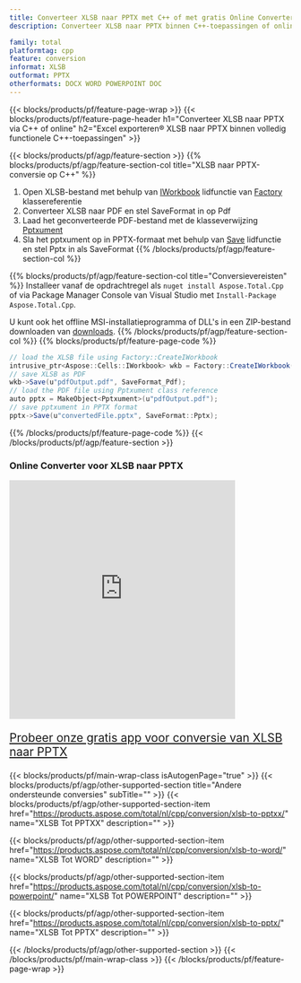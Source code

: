 ```yaml
---
title: Converteer XLSB naar PPTX met C++ of met gratis Online Converter
description: Converteer XLSB naar PPTX binnen C++-toepassingen of online. Test snel de gratis CSV naar DOC online converter voordat u de code integreert.

family: total
platformtag: cpp
feature: conversion
informat: XLSB
outformat: PPTX
otherformats: DOCX WORD POWERPOINT DOC
---
```

{{< blocks/products/pf/feature-page-wrap >}}
{{< blocks/products/pf/feature-page-header h1="Converteer XLSB naar PPTX via C++ of online" h2="Excel exporteren&reg; XLSB naar PPTX binnen volledig functionele C++-toepassingen" >}}

{{< blocks/products/pf/agp/feature-section >}}
{{% blocks/products/pf/agp/feature-section-col title="XLSB naar PPTX-conversie op C++" %}}
1. Open XLSB-bestand met behulp van [IWorkbook](https://reference.aspose.com/cells/cpp/class/aspose.cells.i_workbook) lidfunctie van [Factory](https://reference.aspose.com/cells/cpp/class/aspose.cells.factory) klassereferentie
2. Converteer XLSB naar PDF en stel SaveFormat in op Pdf
3. Laad het geconverteerde PDF-bestand met de klasseverwijzing [Pptxument](https://reference.aspose.com/pdf/cpp/class/aspose.pdf.pptxument)
4. Sla het pptxument op in PPTX-formaat met behulp van [Save](https://reference.aspose.com/pdf/cpp/class/aspose.pdf.pptxument#a6383c010776212483f51cc41235924db) lidfunctie en stel Pptx in als SaveFormat
{{% /blocks/products/pf/agp/feature-section-col %}}

{{% blocks/products/pf/agp/feature-section-col title="Conversievereisten" %}}
Installeer vanaf de opdrachtregel als ```nuget install Aspose.Total.Cpp``` of via Package Manager Console van Visual Studio met ```Install-Package Aspose.Total.Cpp```.

U kunt ook het offline MSI-installatieprogramma of DLL's in een ZIP-bestand downloaden van [downloads](https://releases.aspose.com/total/cpp).
{{% /blocks/products/pf/agp/feature-section-col %}}
{{% blocks/products/pf/feature-page-code %}}
```cs
// load the XLSB file using Factory::CreateIWorkbook
intrusive_ptr<Aspose::Cells::IWorkbook> wkb = Factory::CreateIWorkbook(u"sourceFile.xlsb");
// save XLSB as PDF
wkb->Save(u"pdfOutput.pdf", SaveFormat_Pdf);
// load the PDF file using Pptxument class reference
auto pptx = MakeObject<Pptxument>(u"pdfOutput.pdf");
// save pptxument in PPTX format
pptx->Save(u"convertedFile.pptx", SaveFormat::Pptx);
```

{{% /blocks/products/pf/feature-page-code %}}
{{< /blocks/products/pf/agp/feature-section >}}
<div class="container-fluid agp-content bg-white aboutfile box-1 vh100 section nopbtm">
<div class=container>
<div class=row>
<div class="demobox tc col-md-12 padding-0">

<h3>Online Converter voor XLSB naar PPTX</h3>

<iframe style="border: none; height: 426px;" scrolling="no" src="https://total-conversion-app-65z5r2lp.qa.k8s.dynabic.com/?to=pptx&from=xlsb" id="child-iframe" width="80%"></iframe>
<p style="font-size:1.3rem;color:#3d8ec4;font-weight:400"><a href="https://products.aspose.app/total/xlsb-to-pptx/">Probeer onze gratis app voor conversie van XLSB naar PPTX</a></p>
</div></div>
</div></div>

{{< blocks/products/pf/main-wrap-class isAutogenPage="true" >}}
{{< blocks/products/pf/agp/other-supported-section title="Andere ondersteunde conversies" subTitle="" >}}
{{< blocks/products/pf/agp/other-supported-section-item href="https://products.aspose.com/total/nl/cpp/conversion/xlsb-to-pptxx/" name="XLSB Tot PPTXX" description="" >}}

{{< blocks/products/pf/agp/other-supported-section-item href="https://products.aspose.com/total/nl/cpp/conversion/xlsb-to-word/" name="XLSB Tot WORD" description="" >}}

{{< blocks/products/pf/agp/other-supported-section-item href="https://products.aspose.com/total/nl/cpp/conversion/xlsb-to-powerpoint/" name="XLSB Tot POWERPOINT" description="" >}}

{{< blocks/products/pf/agp/other-supported-section-item href="https://products.aspose.com/total/nl/cpp/conversion/xlsb-to-pptx/" name="XLSB Tot PPTX" description="" >}}


{{< /blocks/products/pf/agp/other-supported-section >}}
{{< /blocks/products/pf/main-wrap-class >}}
{{< /blocks/products/pf/feature-page-wrap >}}